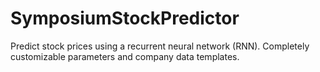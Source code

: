 # SymposiumStockPredictor
Predict stock prices using a recurrent neural network (RNN). Completely customizable parameters and company data templates.  
